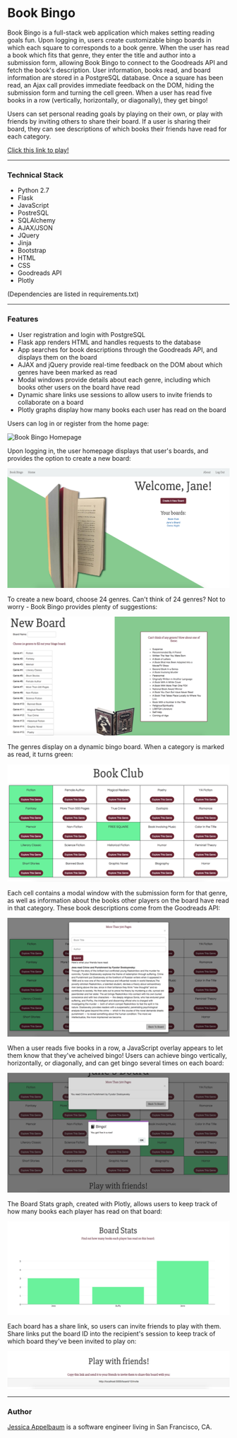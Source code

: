 # Book Bingo

Book Bingo is a full-stack web application which makes setting reading goals fun. Upon logging in, users create customizable bingo boards in which each square to corresponds to a book genre. When the user has read a book which fits that genre, they enter the title and author into a submission form, allowing Book Bingo to connect to the Goodreads API and fetch the book's description. User information, books read, and board information are stored in a PostgreSQL database. Once a square has been read, an Ajax call provides immediate feedback on the DOM, hiding the submission form and turning the cell green. When a user has read five books in a row (vertically, horizontally, or diagonally), they get bingo! 

Users can set personal reading goals by playing on their own, or play with friends by inviting others to share their board. If a user is sharing their board, they can see descriptions of which books their friends have read for each category. 

[Click this link to play!](http://book-bingo.herokuapp.com/)

---


### Technical Stack

* Python 2.7
* Flask
* JavaScript
* PostreSQL
* SQLAlchemy
* AJAX/JSON
* JQuery
* Jinja
* Bootstrap
* HTML
* CSS
* Goodreads API
* Plotly

(Dependencies are listed in requirements.txt)

---

### Features

* User registration and login with PostgreSQL
* Flask app renders HTML and handles requests to the database
* App searches for book descriptions through the Goodreads API, and displays them on the board
* AJAX and jQuery provide real-time feedback on the DOM about which genres have been marked as read
* Modal windows provide details about each genre, including which books other users on the board have read
* Dynamic share links use sessions to allow users to invite friends to collaborate on a board
* Plotly graphs display how many books each user has read on the board



Users can log in or register from the home page:

![Book Bingo Homepage](static/img/bookbingo_home.png "Book Bingo Homepage")

Upon logging in, the user homepage displays that user's boards, and provides the option to create a new board:

![Book Bingo User Homepage](static/img/bookbingo_user.png "Book Bingo User Homepage")

To create a new board, choose 24 genres. Can't think of 24 genres? Not to worry - Book Bingo provides plenty of suggestions:

![New Board](static/img/bookbingo_newboard.png "New Board")

The genres display on a dynamic bingo board. When a category is marked as read, it turns green: 

![User Board](static/img/bookbingo_board.png "User Board")

Each cell contains a modal window with the submission form for that genre, as well as information about the books other players on the board have read in that category. These book descriptions come from the Goodreads API: 

![Modal](static/img/bookbingo_modal.png "Modal")

When a user reads five books in a row, a JavaScript overlay appears to let them know that they've acheived bingo! Users can achieve bingo vertically, horizontally, or diagonally, and can get bingo several times on each board:

![Bingo](static/img/bookbingo_bingo.png "Bingo")

The Board Stats graph, created with Plotly, allows users to keep track of how many books each player has read on that board:

![Board Stats](static/img/bookbingo_boardstats.png "Board Stats")

Each board has a share link, so users can invite friends to play with them. Share links put the board ID into the recipient's session to keep track of which board they've been invited to play on:

![Share](static/img/bookbingo_share.png "Share")


---
### Author

[Jessica Appelbaum](https://www.linkedin.com/in/jessapp/) is a software engineer living in San Francisco, CA.